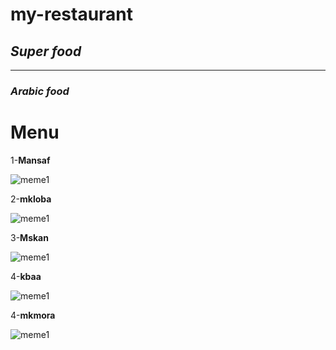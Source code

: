 # my-restaurant
##  ***Super food***
-------------


### *Arabic food*
# Menu
1-**Mansaf**

![meme1](https://cdn.al-ain.com/lg/images/2021/4/10/78-205920-traditional-food-jordan-2.jpeg)

2-**mkloba**

![meme1](https://cdn.al-ain.com/lg/images/2021/4/10/78-205921-traditional-food-jordan-3.jpeg)

3-**Mskan**

![meme1](https://cdn.al-ain.com/lg/images/2021/4/10/78-205921-traditional-food-jordan-5.jpeg)

4-**kbaa**

![meme1](https://cdn.al-ain.com/lg/images/2021/4/10/78-205921-traditional-food-jordan-6.jpeg)

4-**mkmora**

![meme1](https://cdn.al-ain.com/lg/images/2021/4/10/78-205922-traditional-food-jordan-7.jpeg)